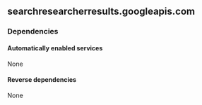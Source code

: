 ## searchresearcherresults.googleapis.com

### Dependencies

#### Automatically enabled services

None

#### Reverse dependencies

None
